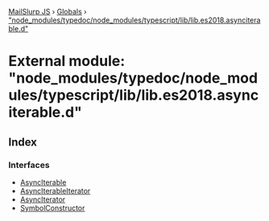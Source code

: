 [MailSlurp JS](../README.md) › [Globals](../globals.md) › ["node_modules/typedoc/node_modules/typescript/lib/lib.es2018.asynciterable.d"](_node_modules_typedoc_node_modules_typescript_lib_lib_es2018_asynciterable_d_.md)

# External module: "node_modules/typedoc/node_modules/typescript/lib/lib.es2018.asynciterable.d"

## Index

### Interfaces

* [AsyncIterable](../interfaces/_node_modules_typedoc_node_modules_typescript_lib_lib_es2018_asynciterable_d_.asynciterable.md)
* [AsyncIterableIterator](../interfaces/_node_modules_typedoc_node_modules_typescript_lib_lib_es2018_asynciterable_d_.asynciterableiterator.md)
* [AsyncIterator](../interfaces/_node_modules_typedoc_node_modules_typescript_lib_lib_es2018_asynciterable_d_.asynciterator.md)
* [SymbolConstructor](../interfaces/_node_modules_typedoc_node_modules_typescript_lib_lib_es2018_asynciterable_d_.symbolconstructor.md)
